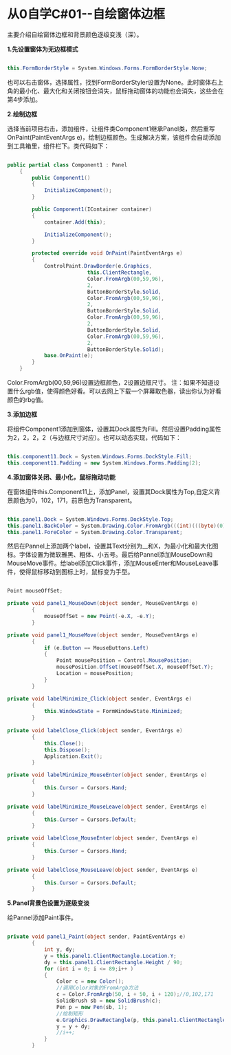 # 从0自学C#01--自绘窗体边框

主要介绍自绘窗体边框和背景颜色逐级变浅（深）。

**1.先设置窗体为无边框模式**

```csharp

this.FormBorderStyle = System.Windows.Forms.FormBorderStyle.None;
```

也可以右击窗体，选择属性，找到FormBorderStyler设置为None。此时窗体右上角的最小化、最大化和关闭按钮会消失，鼠标拖动窗体的功能也会消失，这些会在第4步添加。

**2.绘制边框**

选择当前项目右击，添加组件，让组件类Component1继承Panel类，然后重写OnPaint(PaintEventArgs e)，绘制边框颜色。生成解决方案，该组件会自动添加到工具箱里，组件栏下。类代码如下：

```csharp

public partial class Component1 : Panel
    {
        public Component1()
        {
            InitializeComponent();
        }

        public Component1(IContainer container)
        {
            container.Add(this);

            InitializeComponent();
        }

		protected override void OnPaint(PaintEventArgs e)
        {
            ControlPaint.DrawBorder(e.Graphics,
                          this.ClientRectangle,
                          Color.FromArgb(00,59,96),
                          2,
                          ButtonBorderStyle.Solid,
                          Color.FromArgb(00,59,96),
                          2,
                          ButtonBorderStyle.Solid,
                          Color.FromArgb(00,59,96),
                          2,
                          ButtonBorderStyle.Solid,
                          Color.FromArgb(00,59,96),
                          2,
                          ButtonBorderStyle.Solid);
            base.OnPaint(e);
        }
    }
```

Color.FromArgb(00,59,96)设置边框颜色，2设置边框尺寸。
注：如果不知道设置什么rgb值，使得颜色好看。可以去网上下载一个屏幕取色器，读出你认为好看颜色的rbg值。

**3.添加边框**

将组件Component1添加到窗体，设置其Dock属性为Fill。然后设置Padding属性为2，2，2，2（与边框尺寸对应）。也可以动态实现，代码如下：

```csharp

this.component11.Dock = System.Windows.Forms.DockStyle.Fill;
this.component11.Padding = new System.Windows.Forms.Padding(2);
```

**4.添加窗体关闭、最小化，鼠标拖动功能**

在窗体组件this.Component11上，添加Panel，设置其Dock属性为Top,自定义背景颜色为0，102，171，前景色为Transparent。

```csharp

this.panel1.Dock = System.Windows.Forms.DockStyle.Top;
this.panel1.BackColor = System.Drawing.Color.FromArgb(((int)(((byte)(0)))), ((int)(((byte)(102)))), ((int)(((byte)(171)))));
this.panel1.ForeColor = System.Drawing.Color.Transparent;
```

然后在Pannel上添加两个label，设置其Text分别为__和X，为最小化和最大化图标。字体设置为微软雅黑、粗体、小五号。最后给Pannel添加MouseDown和MouseMove事件。给label添加Click事件，添加MouseEnter和MouseLeave事件，使得鼠标移动到图标上时，鼠标变为手型。

```csharp

Point mouseOffSet;

private void panel1_MouseDown(object sender, MouseEventArgs e)
        {
            mouseOffSet = new Point(-e.X, -e.Y);
        }

private void panel1_MouseMove(object sender, MouseEventArgs e)
        {
            if (e.Button == MouseButtons.Left)
            {
                Point mousePosition = Control.MousePosition;
                mousePosition.Offset(mouseOffSet.X, mouseOffSet.Y);
                Location = mousePosition;
            }
        }

private void labelMinimize_Click(object sender, EventArgs e)
        {
            this.WindowState = FormWindowState.Minimized;
        }
        
private void labelClose_Click(object sender, EventArgs e)
        {
            this.Close();
            this.Dispose();
            Application.Exit();
        }

private void labelMinimize_MouseEnter(object sender, EventArgs e)
        {
            this.Cursor = Cursors.Hand;
        }

private void labelMinimize_MouseLeave(object sender, EventArgs e)
        {
            this.Cursor = Cursors.Default;
        }

private void labelClose_MouseEnter(object sender, EventArgs e)
        {
            this.Cursor = Cursors.Hand;
        }

private void labelClose_MouseLeave(object sender, EventArgs e)
        {
            this.Cursor = Cursors.Default;
        }
```

**5.Panel背景色设置为逐级变淡**

给Pannel添加Paint事件。

```csharp

private void panel1_Paint(object sender, PaintEventArgs e)
        {
            int y, dy;
            y = this.panel1.ClientRectangle.Location.Y;
            dy = this.panel1.ClientRectangle.Height / 90;
            for (int i = 0; i <= 89;i++ )
            {
                Color c = new Color();
                //调用Color对象的FromArgb方法
                c = Color.FromArgb(50, i + 50, i + 120);//0,102,171
                SolidBrush sb = new SolidBrush(c);
                Pen p = new Pen(sb, 1);
                //绘制矩形
                e.Graphics.DrawRectangle(p, this.panel1.ClientRectangle.X, y, this.Width, y + dy);
                y = y + dy;
                //i++;
            }        
        }
```
